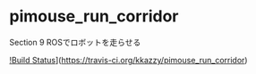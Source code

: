 # pimouse_run_corridor
Section 9 ROSでロボットを走らせる

[!Build Status](https://travis-ci.org/kkazzy/pimouse_run_corridor.svg?branch=master)](https://travis-ci.org/kkazzy/pimouse_run_corridor)

